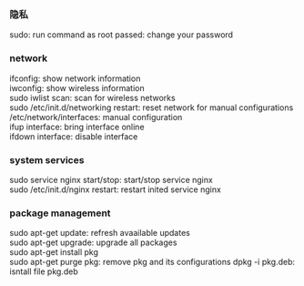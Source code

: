 ### 隐私 ###
sudo: run command as root 
passed: change your password

### network ###
ifconfig: show network information  
iwconfig: show wireless information  
sudo iwlist scan: scan for wireless networks  
sudo /etc/init.d/networking restart: reset network for manual configurations  
/etc/network/interfaces: manual configuration  
ifup interface: bring interface online  
ifdown interface: disable interface 

### system services ###
sudo service nginx start/stop: start/stop service nginx  
sudo /etc/init.d/nginx restart: restart inited service nginx  

### package management ###
sudo apt-get update: refresh avaailable updates  
sudo apt-get upgrade: upgrade all packages  
sudo apt-get install pkg  
sudo apt-get purge pkg: remove pkg and its configurations 
dpkg -i pkg.deb: isntall file pkg.deb

